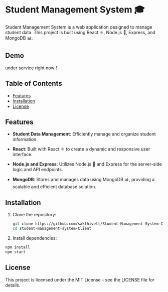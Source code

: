 # Student Management System 🎓

Student Management System is a web application designed to manage student data. This project is built using React ⚛️, Node.js 🚀, Express, and MongoDB 📊.

## Demo

under service right now !

## Table of Contents

- [Features](#features)
- [Installation](#installation)
- [License](#license)

## Features

- **Student Data Management**: Efficiently manage and organize student information.

- **React**: Built with React ⚛️ to create a dynamic and responsive user interface.

- **Node.js and Express**: Utilizes Node.js 🚀 and Express for the server-side logic and API endpoints.

- **MongoDB**: Stores and manages data using MongoDB 📊, providing a scalable and efficient database solution.

## Installation

1. Clone the repository:

   ```bash
   git clone https://github.com/sakthivelt/Student-Management-System-Client.git
   cd student-management-system-Client
   ```

2. Install dependencies:
  ```bash
  npm install
  npm start  
  ```

## License

  This project is licensed under the MIT License - see the LICENSE file for details.


   

